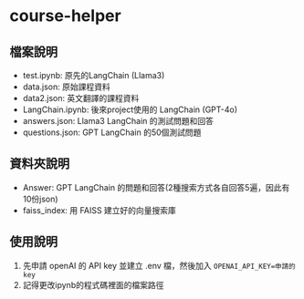 # course-helper
## 檔案說明
- test.ipynb: 原先的LangChain (Llama3)
- data.json: 原始課程資料
- data2.json: 英文翻譯的課程資料
- LangChain.ipynb: 後來project使用的 LangChain (GPT-4o)
- answers.json: Llama3 LangChain 的測試問題和回答
- questions.json: GPT LangChain 的50個測試問題
## 資料夾說明
- Answer: GPT LangChain 的問題和回答(2種搜索方式各自回答5遍，因此有10份json)
- faiss_index: 用 FAISS 建立好的向量搜索庫

## 使用說明
1. 先申請 openAI 的 API key 並建立 .env 檔，然後加入 `OPENAI_API_KEY=申請的key`
2. 記得更改ipynb的程式碼裡面的檔案路徑
